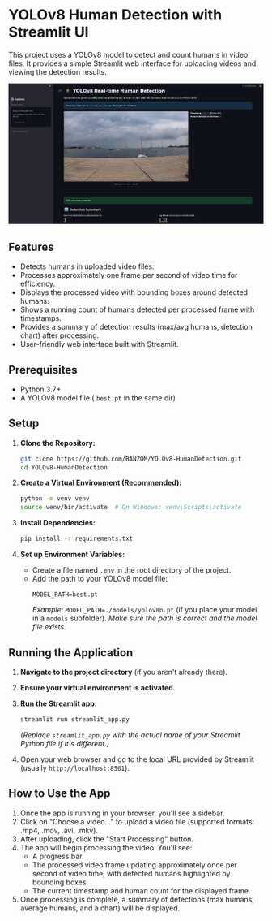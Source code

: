 # YOLOv8 Human Detection with Streamlit UI

This project uses a YOLOv8 model to detect and count humans in video files. It provides a simple Streamlit web interface for uploading videos and viewing the detection results.

![Demo Screenshot](image.png) 


## Features

*   Detects humans in uploaded video files.
*   Processes approximately one frame per second of video time for efficiency.
*   Displays the processed video with bounding boxes around detected humans.
*   Shows a running count of humans detected per processed frame with timestamps.
*   Provides a summary of detection results (max/avg humans, detection chart) after processing.
*   User-friendly web interface built with Streamlit.

## Prerequisites

*   Python 3.7+
*   A YOLOv8 model file ( `best.pt` in the same dir)

## Setup

1.  **Clone the Repository:**
    ```bash
    git clone https://github.com/BANZOM/YOLOv8-HumanDetection.git 
    cd YOLOv8-HumanDetection
    ```

2.  **Create a Virtual Environment (Recommended):**
    ```bash
    python -m venv venv
    source venv/bin/activate  # On Windows: venv\Scripts\activate
    ```

3.  **Install Dependencies:**
    ```bash
    pip install -r requirements.txt
    ```

4.  **Set up Environment Variables:**
    *   Create a file named `.env` in the root directory of the project.
    *   Add the path to your YOLOv8 model file:
        ```env
        MODEL_PATH=best.pt
        ```
        *Example:* `MODEL_PATH=./models/yolov8n.pt` (if you place your model in a `models` subfolder).
        *Make sure the path is correct and the model file exists.*

## Running the Application

1.  **Navigate to the project directory** (if you aren't already there).

2.  **Ensure your virtual environment is activated.**

3.  **Run the Streamlit app:**
    ```bash
    streamlit run streamlit_app.py
    ```
    *(Replace `streamlit_app.py` with the actual name of your Streamlit Python file if it's different.)*

4.  Open your web browser and go to the local URL provided by Streamlit (usually `http://localhost:8501`).

## How to Use the App

1.  Once the app is running in your browser, you'll see a sidebar.
2.  Click on "Choose a video..." to upload a video file (supported formats: .mp4, .mov, .avi, .mkv).
3.  After uploading, click the "Start Processing" button.
4.  The app will begin processing the video. You'll see:
    *   A progress bar.
    *   The processed video frame updating approximately once per second of video time, with detected humans highlighted by bounding boxes.
    *   The current timestamp and human count for the displayed frame.
5.  Once processing is complete, a summary of detections (max humans, average humans, and a chart) will be displayed.

